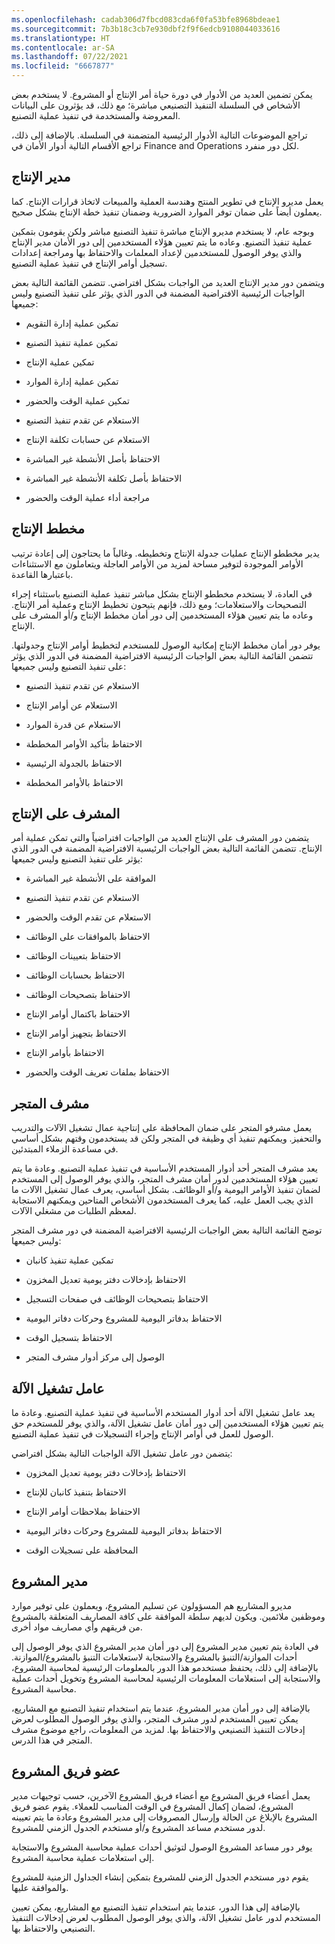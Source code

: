 ```yaml
---
ms.openlocfilehash: cadab306d7fbcd083cda6f0fa53bfe8968bdeae1
ms.sourcegitcommit: 7b3b18c3cb7e930dbf2f9f6edcb9108044033616
ms.translationtype: HT
ms.contentlocale: ar-SA
ms.lasthandoff: 07/22/2021
ms.locfileid: "6667877"
---
```

يمكن تضمين العديد من الأدوار في دورة حياة أمر الإنتاج أو المشروع. لا يستخدم بعض الأشخاص في السلسلة التنفيذ التصنيعي مباشرة؛ مع ذلك، قد يؤثرون على البيانات المعروضة والمستخدمة في تنفيذ عملية التصنيع. 

تراجع الموضوعات التالية الأدوار الرئيسية المتضمنة في السلسلة. بالإضافة إلى ذلك، تراجع الأقسام التالية أدوار الأمان في Finance and Operations لكل دور منفرد.

## <a name="production-manager"></a>مدير الإنتاج

يعمل مديرو الإنتاج في تطوير المنتج وهندسة العملية والمبيعات لاتخاذ قرارات الإنتاج. كما يعملون أيضاً على ضمان توفر الموارد الضرورية وضمنان تنفيذ خطة الإنتاج بشكل صحيح.

وبوجه عام، لا يستخدم مديرو الإنتاج مباشرة تنفيذ التصنيع مباشر ولكن يقومون بتمكين عملية تنفيذ التصنيع.
وعاده ما يتم تعيين هؤلاء المستخدمين إلى دور الأمان مدير الإنتاج والذي يوفر الوصول للمستخدمين لإعداد المعلمات والاحتفاظ بها ومراجعة إعدادات تسجيل أوامر الإنتاج في تنفيذ عملية التصنيع.

ويتضمن دور مدير الإنتاج العديد من الواجبات بشكل افتراضي. تتضمن القائمة التالية بعض الواجبات الرئيسية الافتراضية المضمنة في الدور الذي يؤثر على تنفيذ التصنيع وليس جميعها:

-   تمكين عملية إدارة التقويم

-   تمكين عملية تنفيذ التصنيع

-   تمكين عملية الإنتاج

-   تمكين عملية إدارة الموارد

-   تمكين عملية الوقت والحضور

-   الاستعلام عن تقدم تنفيذ التصنيع

-   الاستعلام عن حسابات تكلفة الإنتاج

-   الاحتفاظ بأصل الأنشطة غير المباشرة

-   الاحتفاظ بأصل تكلفة الأنشطة غير المباشرة

-   مراجعة أداء عملية الوقت والحضور

## <a name="production-planner"></a>مخطط الإنتاج

يدير مخططو الإنتاج عمليات جدولة الإنتاج وتخطيطه. وغالباً ما يحتاجون إلى إعادة ترتيب الأوامر الموجودة لتوفير مساحة لمزيد من الأوامر العاجلة ويتعاملون مع الاستثناءات باعتبارها القاعدة.

في العادة، لا يستخدم مخططو الإنتاج بشكل مباشر تنفيذ عملية التصنيع باستثناء إجراء التصحيحات والاستعلامات؛ ومع ذلك، فإنهم يتيحون تخطيط الإنتاج وعملية أمر الإنتاج. وعاده ما يتم تعيين هؤلاء المستخدمين إلى دور أمان مخطط الإنتاج و/أو المشرف على الإنتاج.

يوفر دور أمان مخطط الإنتاج إمكانية الوصول للمستخدم لتخطيط أوامر الإنتاج وجدولتها. تتضمن القائمة التالية بعض الواجبات الرئيسية الافتراضية المضمنة في الدور الذي يؤثر على تنفيذ التصنيع وليس جميعها:

-   الاستعلام عن تقدم تنفيذ التصنيع

-   الاستعلام عن أوامر الإنتاج

-   الاستعلام عن قدرة الموارد

-   الاحتفاظ بتأكيد الأوامر المخططة

-   الاحتفاظ بالجدولة الرئيسية

-   الاحتفاظ بالأوامر المخططة


## <a name="production-supervisor"></a>المشرف على الإنتاج

يتضمن دور المشرف على الإنتاج العديد من الواجبات افتراضياً والتي تمكن عملية أمر الإنتاج. تتضمن القائمة التالية بعض الواجبات الرئيسية الافتراضية المضمنة في الدور الذي يؤثر على تنفيذ التصنيع وليس جميعها:

-   الموافقة على الأنشطة غير المباشرة

-   الاستعلام عن تقدم تنفيذ التصنيع

-   الاستعلام عن تقدم الوقت والحضور

-   الاحتفاظ بالموافقات على الوظائف

-   الاحتفاظ بتعيينات الوظائف

-   الاحتفاظ بحسابات الوظائف

-   الاحتفاظ بتصحيحات الوظائف

-   الاحتفاظ باكتمال أوامر الإنتاج

-   الاحتفاظ بتجهيز أوامر الإنتاج

-   الاحتفاظ بأوامر الإنتاج

-   الاحتفاظ بملفات تعريف الوقت والحضور


## <a name="shop-supervisor"></a>مشرف المتجر

يعمل مشرفو المتجر على ضمان المحافظة على إنتاجية عمال تشغيل الآلات والتدريب والتحفيز. ويمكنهم تنفيذ أي وظيفة في المتجر ولكن قد يستخدمون وقتهم بشكل أساسي في مساعدة الزملاء المبتدئين.

يعد مشرف المتجر أحد أدوار المستخدم الأساسية في تنفيذ عملية التصنيع. وعادة ما يتم تعيين هؤلاء المستخدمين لدور أمان مشرف المتجر، والذي يوفر الوصول إلى المستخدم لضمان تنفيذ الأوامر اليومية و/أو الوظائف. بشكل أساسي، يعرف عمال تشغيل الآلات ما الذي يجب العمل عليه، كما يعرف المستخدمون الأشخاص المتاحين ويمكنهم الاستجابة لمعظم الطلبات من مشغلي الآلات.

توضح القائمة التالية بعض الواجبات الرئيسية الافتراضية المضمنة في دور مشرف المتجر وليس جميعها:

-   تمكين عملية تنفيذ كانبان

-   الاحتفاظ بإدخالات دفتر يومية تعديل المخزون

-   الاحتفاظ بتصحيحات الوظائف في صفحات التسجيل

-   الاحتفاظ بدفاتر اليومية للمشروع وحركات دفاتر اليومية

-   الاحتفاظ بتسجيل الوقت

-   الوصول إلى مركز أدوار مشرف المتجر

## <a name="machine-operator"></a>عامل تشغيل الآلة

يعد عامل تشغيل الآلة أحد أدوار المستخدم الأساسية في تنفيذ عملية التصنيع. وعادة ما يتم تعيين هؤلاء المستخدمين إلى دور أمان عامل تشغيل الآلة، والذي يوفر للمستخدم حق الوصول للعمل في أوامر الإنتاج وإجراء التسجيلات في تنفيذ عملية التصنيع.

يتضمن دور عامل تشغيل الآلة الواجبات التالية بشكل افتراضي:

-   الاحتفاظ بإدخالات دفتر يومية تعديل المخزون

-   الاحتفاظ بتنفيذ كانبان للإنتاج

-   الاحتفاظ بملاحظات أوامر الإنتاج

-   الاحتفاظ بدفاتر اليومية للمشروع وحركات دفاتر اليومية

-   المحافظة على تسجيلات الوقت


## <a name="project-manager"></a>مدير المشروع

مديرو المشاريع هم المسؤولون عن تسليم المشروع، ويعملون على توفير موارد وموظفين ملائمين. ويكون لديهم سلطة الموافقة على كافة المصاريف المتعلقة بالمشروع من فريقهم وأي مصاريف مواد أخرى.

في العادة يتم تعيين مدير المشروع إلى دور أمان مدير المشروع الذي يوفر الوصول إلى أحداث الموازنة/التنبؤ بالمشروع والاستجابة لاستعلامات التنبؤ بالمشروع/الموازنة. بالإضافة إلى ذلك، يحتفظ مستخدمو هذا الدور بالمعلومات الرئيسية لمحاسبة المشروع، والاستجابة إلى استعلامات المعلومات الرئيسية لمحاسبة المشروع وتخويل أحداث عملية محاسبة المشروع.

بالإضافة إلى دور أمان مدير المشروع، عندما يتم استخدام تنفيذ التصنيع مع المشاريع، يمكن تعيين المستخدم لدور مشرف المتجر، والذي يوفر الوصول المطلوب لعرض إدخالات التنفيذ التصنيعي والاحتفاظ بها. لمزيد من المعلومات، راجع موضوع مشرف المتجر في هذا الدرس.

## <a name="project-team-member"></a>عضو فريق المشروع
يعمل أعضاء فريق المشروع مع أعضاء فريق المشروع الآخرين، حسب توجيهات مدير المشروع، لضمان إكمال المشروع في الوقت المناسب للعملاء. يقوم عضو فريق المشروع بالإبلاغ عن الحالة وإرسال المصروفات إلى مدير المشروع وعادة ما يتم تعيينه لدور مستخدم مساعد المشروع و/أو مستخدم الجدول الزمني للمشروع. 

يوفر دور مساعد المشروع الوصول لتوثيق أحداث عملية محاسبة المشروع والاستجابة إلى استعلامات عملية محاسبة المشروع. 

يقوم دور مستخدم الجدول الزمني للمشروع بتمكين إنشاء الجداول الزمنية للمشروع والموافقة عليها.

بالإضافة إلى هذا الدور، عندما يتم استخدام تنفيذ التصنيع مع المشاريع، يمكن تعيين المستخدم لدور عامل تشغيل الآلة، والذي يوفر الوصول المطلوب لعرض إدخالات التنفيذ التصنيعي والاحتفاظ بها. 
